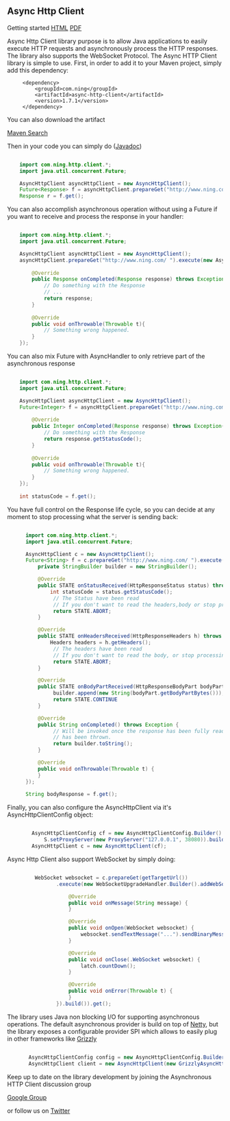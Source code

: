 Async Http Client
-----------------

Getting started [HTML](http://sonatype.github.com/async-http-client/) [PDF](http://is.gd/kexrN)

Async Http Client library purpose is to allow Java applications to easily execute HTTP requests and asynchronously process the HTTP responses. The library also supports the WebSocket Protocol. The Async HTTP Client library is simple to use. First, in order to add it to your Maven project, simply add this dependency:

         <dependency>
             <groupId>com.ning</groupId>
             <artifactId>async-http-client</artifactId>
             <version>1.7.1</version>
         </dependency>

You can also download the artifact

[Maven Search](http://search.maven.org)

Then in your code you can simply do ([Javadoc](http://sonatype.github.com/async-http-client/apidocs/index.html))
```java

    import com.ning.http.client.*;
    import java.util.concurrent.Future;

    AsyncHttpClient asyncHttpClient = new AsyncHttpClient();
    Future<Response> f = asyncHttpClient.prepareGet("http://www.ning.com/ ").execute();
    Response r = f.get();
```
You can also accomplish asynchronous operation without using a Future if you want to receive and process the response in your handler:
```java

    import com.ning.http.client.*;
    import java.util.concurrent.Future;

    AsyncHttpClient asyncHttpClient = new AsyncHttpClient();
    asyncHttpClient.prepareGet("http://www.ning.com/ ").execute(new AsyncCompletionHandler<Response>(){
        
        @Override
        public Response onCompleted(Response response) throws Exception{
            // Do something with the Response
            // ...
            return response;
        }
        
        @Override
        public void onThrowable(Throwable t){
            // Something wrong happened.
        }
    });
```
You can also mix Future with AsyncHandler to only retrieve part of the asynchronous response
```java

    import com.ning.http.client.*;
    import java.util.concurrent.Future;

    AsyncHttpClient asyncHttpClient = new AsyncHttpClient();
    Future<Integer> f = asyncHttpClient.prepareGet("http://www.ning.com/ ").execute(new AsyncCompletionHandler<Integer>(){
        
        @Override
        public Integer onCompleted(Response response) throws Exception{
            // Do something with the Response
            return response.getStatusCode();
        }
        
        @Override
        public void onThrowable(Throwable t){
            // Something wrong happened.
        }
    });
    
    int statuѕCode = f.get();
```
 You have full control on the Response life cycle, so you can decide at any moment to stop processing what the server is sending back:
```java

      import com.ning.http.client.*;
      import java.util.concurrent.Future;

      AsyncHttpClient c = new AsyncHttpClient();
      Future<String> f = c.prepareGet("http://www.ning.com/ ").execute(new AsyncHandler<String>() {
          private StringBuilder builder = new StringBuilder();

          @Override
          public STATE onStatusReceived(HttpResponseStatus status) throws Exception {
              int statusCode = status.getStatusCode();
               // The Status have been read
               // If you don't want to read the headers,body or stop processing the response
               return STATE.ABORT;
          }

          @Override
          public STATE onHeadersReceived(HttpResponseHeaders h) throws Exception {
              Headers headers = h.getHeaders();
               // The headers have been read
               // If you don't want to read the body, or stop processing the response
               return STATE.ABORT;
          }

          @Override
          public STATE onBodyPartReceived(HttpResponseBodyPart bodyPart) throws Exception {
               builder.append(new String(bodyPart.getBodyPartBytes()));
               return STATE.CONTINUE
          }

          @Override
          public String onCompleted() throws Exception {
               // Will be invoked once the response has been fully read or a ResponseComplete exception
               // has been thrown.
               return builder.toString();
          }

          @Override
          public void onThrowable(Throwable t) {
          }
      });
      
      String bodyResponse = f.get();
```
Finally, you can also configure the AsyncHttpClient via it's AsyncHttpClientConfig object:
```java

        AsyncHttpClientConfig cf = new AsyncHttpClientConfig.Builder()
            S.setProxyServer(new ProxyServer("127.0.0.1", 38080)).build();
        AsyncHttpClient c = new AsyncHttpClient(cf);
```
Async Http Client also support WebSocket by simply doing:
```java

         WebSocket websocket = c.prepareGet(getTargetUrl())
                .execute(new WebSocketUpgradeHandler.Builder().addWebSocketListener(new WebSocketTextListener() {

                    @Override
                    public void onMessage(String message) {
                    }

                    @Override
                    public void onOpen(WebSocket websocket) {
                        websocket.sendTextMessage("...").sendBinaryMessage("...");
                    }

                    @Override
                    public void onClose(.WebSocket websocket) {
                        latch.countDown();
                    }

                    @Override
                    public void onError(Throwable t) {
                    }
                }).build()).get();
```
The library uses Java non blocking I/O for supporting asynchronous operations. The default asynchronous provider is build on top of [Netty](http://www.jboss.org/netty), but the library exposes a configurable provider SPI which allows to easily plug in other frameworks like [Grizzly](http://grizzly.java.net)
```java

       AsyncHttpClientConfig config = new AsyncHttpClientConfig.Builder().build();
       AsyncHttpClient client = new AsyncHttpClient(new GrizzlyAsyncHttpProvider(config), config);
```
Keep up to date on the library development by joining the Asynchronous HTTP Client discussion group

[Google Group](http://groups.google.com/group/asynchttpclient)

or follow us on [Twitter](http://twitter.com/jfarcand)

